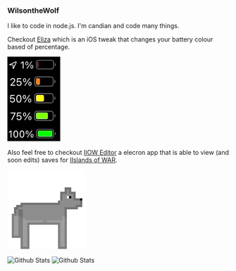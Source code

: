 ### WilsontheWolf

I like to code in node.js. I'm candian and code many things.

Checkout [Eliza](https://github.com/WilsontheWolf/Eliza) which is an iOS tweak that changes your battery colour based of percentage.

![Eliza](https://github.com/WilsontheWolf/WilsontheWolf/blob/master/battery.png)

Also feel free to checkout [IIOW Editor](https://github.com/WilsontheWolf/iiow-editor) a elecron app that is able to view (and soon edits) saves for [IIslands of WAR](https://store.steampowered.com/app/1162470/IIslands_of_War/).

![Wolf](https://github.com/WilsontheWolf/WilsontheWolf/blob/master/Wolf.gif)

![Github Stats](https://github-readme-stats.vercel.app/api?username=WilsontheWolf&show_icons=true&theme=radical&count_private=true)
![Github Stats](https://github-readme-stats.vercel.app/api/top-langs/?username=WilsontheWolf&&show_icons=true&theme=radical&count_private=true&layout=compact)
